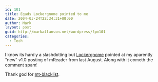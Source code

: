 ```yaml
---
id: 101
title: Egads Lockergnome pointed to me
date: 2004-03-24T22:34:31+00:00
author: Mark
layout: post
guid: http://markallanson.net/wordpress/?p=101
categories:
  - Tech
---
```

I know its hardly a slashdotting but [Lockergnome](http://lockergnome.com/) pointed at my aparently &#8220;new&#8221; v1.0 posting of mReader from last August. Along with it cometh the comment spam!

Thank god for [mt-blacklist](http://www.jayallen.org/projects/mt-blacklist/).
